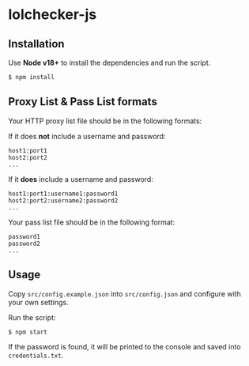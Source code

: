 # lolchecker-js

## Installation

Use **Node v18+** to install the dependencies and run the script.

```bash
$ npm install
```

## Proxy List & Pass List formats

Your HTTP proxy list file should be in the following formats:

If it does **not** include a username and password:
```
host1:port1
host2:port2
...
```

If it **does** include a username and password:
```
host1:port1:username1:password1
host2:port2:username2:password2
...
```

Your pass list file should be in the following format:
```
password1
password2
...
```

## Usage

Copy `src/config.example.json` into `src/config.json` and configure with your own settings.


Run the script:

```bash
$ npm start
```

If the password is found, it will be printed to the console and saved into `credentials.txt`.
